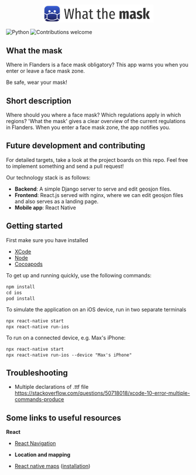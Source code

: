 <p align="center">
    <img src="res/what-the-mask-logo.png" alt="alternate text" width="60%">
 </p>

![Python](https://img.shields.io/badge/python-v3.7+-blue.svg)
![Contributions welcome](https://img.shields.io/badge/contributions-welcome-orange.svg)

## What the mask

Where in Flanders is a face mask obligatory? This app warns you when you enter or leave a face mask zone.

Be safe, wear your mask!

## Short description

Where should you where a face mask? Which regulations apply in which regions?
'What the mask' gives a clear overview of the current regulations in Flanders.
When you enter a face mask zone, the app notifies you.

## Future development and contributing

For detailed targets, take a look at the project boards on this repo. Feel free to implement something and send a pull request!

Our technology stack is as follows:

- **Backend**: A simple Django server to serve and edit geosjon files.
- **Frontend**: React.js served with nginx, where we can edit geosjon files and also serves as a landing page.
- **Mobile app**: React Native

## Getting started

First make sure you have installed
- [XCode](https://developer.apple.com/xcode/)
- [Node](https://www.npmjs.com/)
- [Cocoapods](https://cocoapods.org/)

To get up and running quickly, use the following commands:
```
npm install
cd ios
pod install
```

To simulate the application on an iOS device, run in two separate terminals
```
npx react-native start
npx react-native run-ios
```
To run on a connected device, e.g. Max's iPhone: 
```
npx react-native start
npx react-native run-ios --device "Max's iPhone"
```

## Troubleshooting

- Multiple declarations of .ttf file  
  https://stackoverflow.com/questions/50718018/xcode-10-error-multiple-commands-produce

## Some links to useful resources

**React**

- [React Navigation](https://reactnavigation.org/docs/hello-react-navigation)
- **Location and mapping**

- [React native maps](https://github.com/react-native-maps/react-native-maps) ([installation](https://github.com/react-native-maps/react-native-maps/blob/master/docs/installation.md))

<!-- ## Some useful code snippets

Serve a test geojson file at `http://localhost:8080/test_ghent.geojson`, provided that your python interpreter is python2.

```bash
python -m SimpleHTTPServer 8080
```

## Credits for in legal notice

- point in polygon: https://github.com/substack/point-in-polygon/blob/master/LICENSE -->
